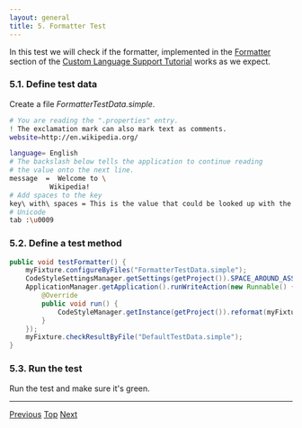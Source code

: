 ```yaml
---
layout: general
title: 5. Formatter Test
---
```


In this test we will check if the formatter, implemented in the
[Formatter](formatter.html)
section of the
[Custom Language Support Tutorial](cls_tutorial.html)
works as we expect.

### 5.1. Define test data

Create a file *FormatterTestData.simple*.

```bash
# You are reading the ".properties" entry.
! The exclamation mark can also mark text as comments.
website=http://en.wikipedia.org/

language= English
# The backslash below tells the application to continue reading
# the value onto the next line.
message  =  Welcome to \
          Wikipedia!
# Add spaces to the key
key\ with\ spaces = This is the value that could be looked up with the key "key with spaces".
# Unicode
tab :\u0009
```

### 5.2. Define a test method

```java
public void testFormatter() {
    myFixture.configureByFiles("FormatterTestData.simple");
    CodeStyleSettingsManager.getSettings(getProject()).SPACE_AROUND_ASSIGNMENT_OPERATORS = true;
    ApplicationManager.getApplication().runWriteAction(new Runnable() {
        @Override
        public void run() {
            CodeStyleManager.getInstance(getProject()).reformat(myFixture.getFile());
        }
    });
    myFixture.checkResultByFile("DefaultTestData.simple");
}
```

### 5.3. Run the test

Run the test and make sure it's green.

-----

[Previous](annotator_test.html)
[Top](../writing_tests_for_plugins.html)
[Next](rename_test.html)